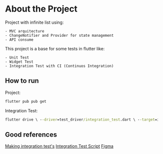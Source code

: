 # About the Project

Project with infinite list using:

    - MVC arquitecture
    - ChangeNotifier and Provider for state management
    - API consume

This project is a base for some tests in flutter like:

    - Unit Test
    - Widget Test
    - Integration Test with CI (Continuos Integration)
## How to run
Project:

```cmd
flutter pub pub get
```

Integration Test:

```cmd
flutter drive \ --driver=test_driver/integration_test.dart \ --target=integration_test/train_test.dart
```
## Good references

[Making integration test's](https://github.com/flutter/flutter/tree/master/packages/integration_test#usage)
[Integration Test Script](https://github.com/flutter/flutter/tree/master/packages/integration_test#firebase-test-lab)
[Figma](https://www.figma.com/file/sJ4Qn3urGzNtqBV1wcsRje/App-Google-play?node-id=0%3A1)

